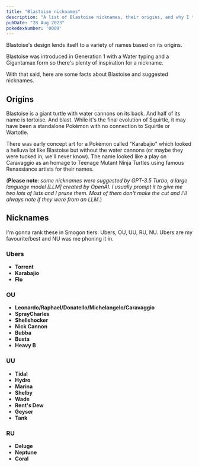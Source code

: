 ```yaml
---
title: "Blastoise nicknames"
description: "A list of Blastoise nicknames, their origins, and why I think they're cool."
pubDate: "28 Aug 2023"
pokedexNumber: '0009'
---
```


Blastoise's design lends itself to a variety of names based on its origins.

Blastoise was introduced in Generation 1 with a Water typing and a Gigantamax form so there's plenty of inspiration for a nickname.

With that said, here are some facts about Blastoise and suggested nicknames.

## Origins

Blastoise is a giant turtle with water cannons on its back. And half of its name is tortoise. And blast. While it's the final evolution of Squirtle, it may have been a standalone Pokémon with no connection to Squirtle or Wartotle.  

There was early concept art for a Pokémon called "Karabajio" which looked a helluva lot like Blastoise but without the water cannons (or maybe they were tucked in, we'll never know). The name looked like a play on Caravaggio as an homage to Teenage Mutant Ninja Turtles using famous Renassiance artists for their names.

(**Please note**: *some nicknames were suggested by GPT-3.5 Turbo, a large language model [LLM] created by OpenAI. I usually prompt it to give me two lots of lists and I prune them. Most of them don't make the cut and I'll always note if they were from an LLM.*)

## Nicknames

I'm gonna rank these in Smogon tiers: Ubers, OU, UU, RU, NU. Ubers are my favourite/best and NU was me phoning it in.

### Ubers

* **Torrent**
* **Karabajio**
* **Flo**

### OU

* **Leonardo/Raphael/Donatello/Michelangelo/Caravaggio**
* **SprayCharles**
* **Shellshocker**
* **Nick Cannon**
* **Bubba**
* **Busta**
* **Heavy B**

### UU

* **Tidal**
* **Hydro**
* **Marina**
* **Shelby**
* **Wade**
* **Rent's Dew**
* **Geyser**
* **Tank**

### RU

* **Deluge**
* **Neptune**
* **Coral**